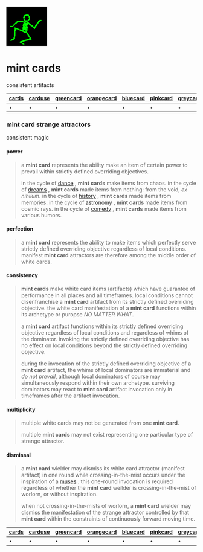 ![dancer](assets/dancer.gif)

# mint cards

consistent artifacts

|  [cards](cards.md)  |  [carduse](carduse.md)  |  [greencard](greencard.md)  |  [orangecard](orangecard.md)  |  [bluecard](bluecard.md)  |  [pinkcard](pinkcard.md)  |  [greycard](greycard.md)  |  [mintcard](mintcard.md)  |  [goldcard](goldcard.md)  |  [yellowcard](yellowcard.md)  | 
| ------------------- | ----------------------- | --------------------------- | ----------------------------- | ------------------------- | ------------------------- | ------------------------- | ------------------------- | ------------------------- | ----------------------------- | 
| •                   | •                       | •                           | •                             | •                         | •                         | •                         | •                         | •                         | •                             | 

### mint card strange attractors

consistent magic

#### 

#### power
>
>  a **mint card** represents the ability make an item of certain power to prevail within strictly defined overriding objectives. 
>
>  in the cycle of  [dance](dance.md) , **mint cards** make items from chaos. in the cycle of  [dreams](dreams.md) , **mint cards** made items from nothing: from the void, *ex nihilum*. in the cycle of  [history](history.md) , **mint cards** made items from memories. in the cycle of  [astronomy](astronomy.md) , **mint cards** made items from cosmic rays. in the cycle of  [comedy](comedy.md) , **mint cards** made items from various humors.

#### 

#### perfection
>
>  a **mint card** represents the ability to make items which perfectly serve strictly defined overriding objective regardless of local conditions. manifest **mint card** attractors are therefore among the middle order of white cards.

#### 

#### consistency
>
>  **mint cards** make white card items (artifacts) which have guarantee of performance in all places and all timeframes. local conditions cannot disenfranchise a **mint card** artifact from its strictly defined overriding objective. the white card manifestation of a **mint card** functions within its archetype or puropse *NO MATTER WHAT*. 
>
>  a **mint card** artifact functions within its strictly defined overriding objective regardless of local conditions and regardless of whims of the dominator. invoking the strictly defined overriding objective has no effect on local conditions beyond the strictly defined overriding objective.
>
>  during the invocation of the strictly defined overriding objective of a **mint card** artifact, the whims of local dominators are immaterial and *do not prevail*, although local dominators of course may simultaneously respond within their own archetype. surviving dominators may react to **mint card** artifact invocation only in timeframes after the artifact invocation.

#### 

#### multiplicity
>
>  multiple white cards may not be generated from one **mint card**.
>
>  multiple **mint cards** may not exist representing one particular type of strange attractor. 

#### 

#### dismissal
>
>  a **mint card** wielder may dismiss its white card attractor (manifest artifact) in one round while crossing-in-the-mist occurs under the inspiration of a  [muses](muses.md) . this one-round invocation is required regardless of whether the **mint card** weilder is crossing-in-the-mist of worlorn, or without inspiration.
>
>  when not crossing-in-the-mists of worlorn, a **mint card** wielder may dismiss the manifestation of the strange attractor controlled by that **mint card** within the constraints of continuously forward moving time.

|  [cards](cards.md)  |  [carduse](carduse.md)  |  [greencard](greencard.md)  |  [orangecard](orangecard.md)  |  [bluecard](bluecard.md)  |  [pinkcard](pinkcard.md)  |  [greycard](greycard.md)  |  [mintcard](mintcard.md)  |  [goldcard](goldcard.md)  |  [yellowcard](yellowcard.md)  | 
| ------------------- | ----------------------- | --------------------------- | ----------------------------- | ------------------------- | ------------------------- | ------------------------- | ------------------------- | ------------------------- | ----------------------------- | 
| •                   | •                       | •                           | •                             | •                         | •                         | •                         | •                         | •                         | •                             | 

 